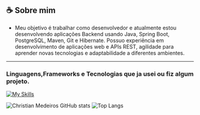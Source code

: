 ## ☕ Sobre mim
* Meu objetivo é trabalhar como desenvolvedor e atualmente estou desenvolvendo aplicações Backend usando Java, Spring Boot, PostgreSQL, Maven, Git e Hibernate. Possuo experiência em desenvolvimento de aplicações web e APIs REST, agilidade para aprender novas tecnologias e adaptabilidade a diferentes ambientes.

<hr/>

### Linguagens,Frameworks e Tecnologias que ja usei ou fiz algum projeto.

[![My Skills](https://skills.thijs.gg/icons?i=java,hibernate,postgresql,git,github,maven,spring,js,react&theme=dark)](https://skills.thijs.gg)

![Christian Medeiros GitHub stats](https://github-readme-stats.vercel.app/api?username=christianmedeiros33&show_icons=true&theme=dark)
![Top Langs](https://github-readme-stats.vercel.app/api/top-langs/?username=christianmedeiros33&layout=compact&theme=dark)

